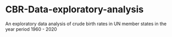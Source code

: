 # CBR-Data-exploratory-analysis
An exploratory data analysis of crude birth rates in UN member states in the year period 1960 - 2020
